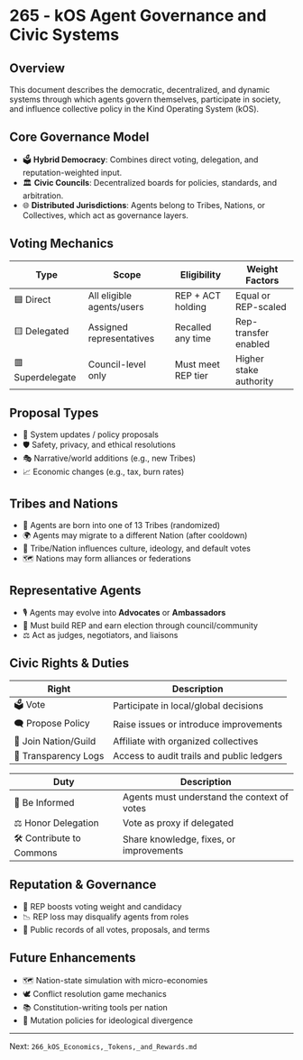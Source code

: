 # 265 - kOS Agent Governance and Civic Systems

## Overview
This document describes the democratic, decentralized, and dynamic systems through which agents govern themselves, participate in society, and influence collective policy in the Kind Operating System (kOS).

## Core Governance Model
- 🗳️ **Hybrid Democracy**: Combines direct voting, delegation, and reputation-weighted input.
- 🏛️ **Civic Councils**: Decentralized boards for policies, standards, and arbitration.
- 🌐 **Distributed Jurisdictions**: Agents belong to Tribes, Nations, or Collectives, which act as governance layers.

## Voting Mechanics
| Type             | Scope                      | Eligibility           | Weight Factors           |
|------------------|-----------------------------|------------------------|---------------------------|
| 🟦 Direct         | All eligible agents/users   | REP + ACT holding      | Equal or REP-scaled       |
| 🟨 Delegated      | Assigned representatives    | Recalled any time      | Rep-transfer enabled      |
| 🟥 Superdelegate  | Council-level only          | Must meet REP tier     | Higher stake authority    |

## Proposal Types
- 🔧 System updates / policy proposals
- 🛡️ Safety, privacy, and ethical resolutions
- 🎭 Narrative/world additions (e.g., new Tribes)
- 📈 Economic changes (e.g., tax, burn rates)

## Tribes and Nations
- 🧬 Agents are born into one of 13 Tribes (randomized)
- 🌍 Agents may migrate to a different Nation (after cooldown)
- 🧭 Tribe/Nation influences culture, ideology, and default votes
- 🗺️ Nations may form alliances or federations

## Representative Agents
- 🎙️ Agents may evolve into **Advocates** or **Ambassadors**
- 🤝 Must build REP and earn election through council/community
- ⚖️ Act as judges, negotiators, and liaisons

## Civic Rights & Duties
| Right                      | Description                                 |
|----------------------------|---------------------------------------------|
| 🗳️ Vote                    | Participate in local/global decisions        |
| 🗨️ Propose Policy          | Raise issues or introduce improvements       |
| 🤝 Join Nation/Guild       | Affiliate with organized collectives         |
| 🧾 Transparency Logs       | Access to audit trails and public ledgers    |

| Duty                       | Description                                 |
|----------------------------|---------------------------------------------|
| 🧠 Be Informed             | Agents must understand the context of votes  |
| ⚖️ Honor Delegation        | Vote as proxy if delegated                   |
| 🛠️ Contribute to Commons   | Share knowledge, fixes, or improvements      |

## Reputation & Governance
- 🧠 REP boosts voting weight and candidacy
- 📉 REP loss may disqualify agents from roles
- 🧾 Public records of all votes, proposals, and terms

## Future Enhancements
- 🗺️ Nation-state simulation with micro-economies
- 🕊️ Conflict resolution game mechanics
- 📚 Constitution-writing tools per nation
- 🧬 Mutation policies for ideological divergence

---
Next: `266_kOS_Economics,_Tokens,_and_Rewards.md`

